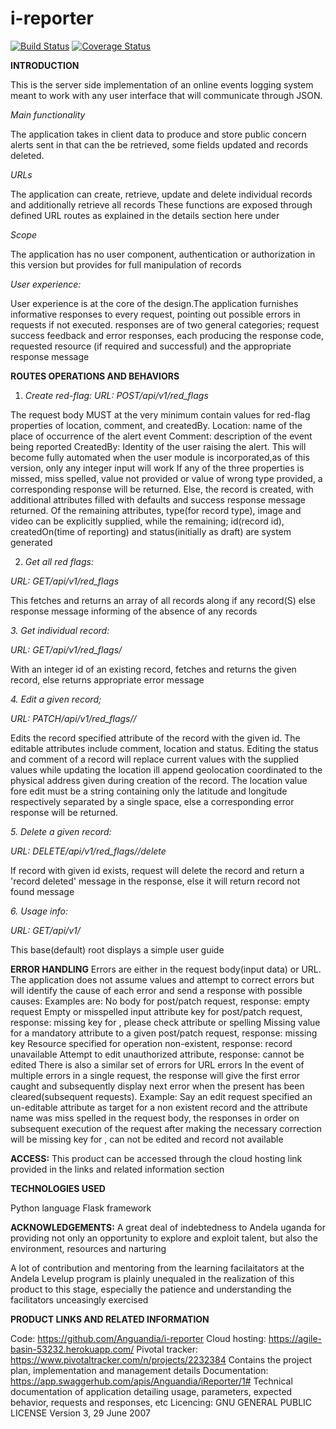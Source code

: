 # i-reporter
[![Build Status](https://travis-ci.com/Anguandia/iReporter_app.svg?branch=develop)](https://travis-ci.com/Anguandia/iReporter_app)
[![Coverage Status](https://coveralls.io/repos/github/Anguandia/i-reporter/badge.svg?branch=develop)](https://coveralls.io/github/Anguandia/i-reporter?branch=develop)

**INTRODUCTION**

This is the server side implementation of an online events logging system meant to work with any user interface that will communicate through JSON.

*Main functionality*

The application takes in client data to produce and store public concern alerts sent in that can the be retrieved, some fields updated and records deleted.

*URLs*

The application can create, retrieve, update and delete individual records and additionally retrieve all records
These functions are exposed through defined URL routes as explained in the details section here under

*Scope*

The application has no user component, authentication or authorization in this version but provides for full manipulation of records

*User experience:*

User experience is at the core of the design.The application furnishes informative responses to every request, pointing out possible errors in requests if not executed.
responses are of two general categories; request success feedback and error responses, each producing the response code, requested resource (if required and successful) and the appropriate response message

**ROUTES OPERATIONS AND BEHAVIORS**

1. *Create red-flag:*
*URL: POST/api/v1/red_flags*

The request body MUST at the very minimum contain values for red-flag properties of location, comment, and createdBy.
Location: name of the place of occurrence of the alert event
Comment: description of the event being reported
CreatedBy: Identity of the user raising the alert. This will become fully automated when the user module is incorporated,as of this version, only any integer input will work
If any of the three properties is missed, miss spelled, value not provided or value of wrong type provided, a corresponding response will be returned. Else, the record is created, with additional attributes filled with defaults and success response message returned.
Of the remaining attributes, type(for record type), image and video can be explicitly supplied, while the remaining; id(record id), createdOn(time of reporting) and status(initially as draft) are system generated
 
2. *Get all red flags:*

*URL: GET/api/v1/red_flags*

This fetches and returns an array of all records along if any record(S) else response message informing of the absence of any records

*3. Get individual record:*

*URL: GET/api/v1/red_flags/<id>*
 
With an integer id of an existing record, fetches and returns the given record, else returns appropriate error message
  
*4. Edit a given record;*

*URL: PATCH/api/v1/red_flags/<id>/<attribute>*
 
Edits the record specified attribute of the record with the given id. The editable attributes include comment, location and status.
Editing the status and comment of a record will replace current values with the supplied values while updating the location ill append geolocation coordinated to the physical address given during creation of the record. The location value fore edit must be a string containing only the latitude and longitude respectively separated by a single space, else a corresponding error response will be returned.
  
*5. Delete a given record:*

*URL: DELETE/api/v1/red_flags/<id>/delete*
 
If record with given id exists, request will delete the record and return a 'record deleted' message in the response, else it will return record not  found message
  
*6. Usage info:*

*URL: GET/api/v1/*

This base(default) root displays a simple user guide

**ERROR HANDLING**
Errors are either in the request body(input data) or URL. The application does not assume values and attempt to correct errors but will identify the cause of each error and send a response with possible causes: Examples are:
No body for post/patch request, response: empty request
Empty or misspelled input attribute key for post/patch request, response: missing key for <attribute>, please check attribute or spelling
Missing value for a mandatory attribute to a given post/patch request, response: missing <attribute> key
Resource specified for operation non-existent, response: record unavailable
Attempt to edit unauthorized attribute, response: <attribute> cannot be edited
There is also a similar set of errors for URL errors
In the event of multiple errors in a single request, the response will give the first error caught and subsequently display next error when the present has been cleared(subsequent requests). Example: Say an edit request specified an un-editable attribute as target for a non existent record and the attribute name was miss spelled in the request body, the responses in order on subsequent execution of the request after making the necessary correction will be missing key for <attribute>, <attribute> can not be edited and record not available

**ACCESS:**
This product can be accessed through the cloud hosting link provided in the links and related information section

**TECHNOLOGIES USED**

Python language
Flask framework

**ACKNOWLEDGEMENTS:** A great deal of indebtedness to Andela uganda for providing not only an opportunity to explore and exploit talent, but also the environment, resources and narturing

A lot of contribution and mentoring from the learning facilaitators at the Andela Levelup program is plainly unequaled in the realization of this product to this stage, especially the patience and understanding the facilitators unceasingly exercised

**PRODUCT LINKS AND RELATED INFORMATION**

Code: https://github.com/Anguandia/i-reporter
Cloud hosting: https://agile-basin-53232.herokuapp.com/
Pivotal tracker: https://www.pivotaltracker.com/n/projects/2232384 Contains the project plan, implementation and management details
Documentation: https://app.swaggerhub.com/apis/Anguandia/iReporter/1# Technical documentation of application detailing usage, parameters, expected behavior, requests and responses, etc 
Licencing: GNU GENERAL PUBLIC LICENSE Version 3, 29 June 2007

